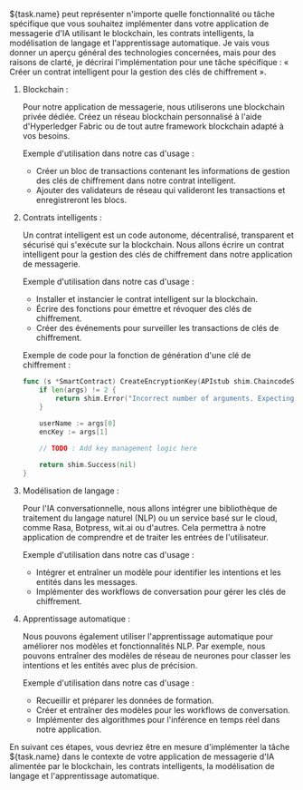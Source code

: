${task.name} peut représenter n'importe quelle fonctionnalité ou tâche spécifique que vous souhaitez implémenter dans votre application de messagerie d'IA utilisant le blockchain, les contrats intelligents, la modélisation de langage et l'apprentissage automatique. Je vais vous donner un aperçu général des technologies concernées, mais pour des raisons de clarté, je décrirai l'implémentation pour une tâche spécifique : « Créer un contrat intelligent pour la gestion des clés de chiffrement ».

1. Blockchain :

   Pour notre application de messagerie, nous utiliserons une blockchain privée dédiée. Créez un réseau blockchain personnalisé à l'aide d'Hyperledger Fabric ou de tout autre framework blockchain adapté à vos besoins.

   Exemple d'utilisation dans notre cas d'usage :

   - Créer un bloc de transactions contenant les informations de gestion des clés de chiffrement dans notre contrat intelligent.
   - Ajouter des validateurs de réseau qui valideront les transactions et enregistreront les blocs.

2. Contrats intelligents :

   Un contrat intelligent est un code autonome, décentralisé, transparent et sécurisé qui s'exécute sur la blockchain. Nous allons écrire un contrat intelligent pour la gestion des clés de chiffrement dans notre application de messagerie.

   Exemple d'utilisation dans notre cas d'usage :

   - Installer et instancier le contrat intelligent sur la blockchain.
   - Écrire des fonctions pour émettre et révoquer des clés de chiffrement.
   - Créer des événements pour surveiller les transactions de clés de chiffrement.

   Exemple de code pour la fonction de génération d'une clé de chiffrement :

   ```go
   func (s *SmartContract) CreateEncryptionKey(APIstub shim.ChaincodeStubInterface, args []string) sc.Response {
       if len(args) != 2 {
           return shim.Error("Incorrect number of arguments. Expecting a user name.")
       }
       
       userName := args[0]
       encKey := args[1]

       // TODO : Add key management logic here

       return shim.Success(nil)
   }
   ```

3. Modélisation de langage :

   Pour l'IA conversationnelle, nous allons intégrer une bibliothèque de traitement du langage naturel (NLP) ou un service basé sur le cloud, comme Rasa, Botpress, wit.ai ou d'autres. Cela permettra à notre application de comprendre et de traiter les entrées de l'utilisateur.

   Exemple d'utilisation dans notre cas d'usage :

   - Intégrer et entraîner un modèle pour identifier les intentions et les entités dans les messages.
   - Implémenter des workflows de conversation pour gérer les clés de chiffrement.

4. Apprentissage automatique :

   Nous pouvons également utiliser l'apprentissage automatique pour améliorer nos modèles et fonctionnalités NLP. Par exemple, nous pouvons entraîner des modèles de réseau de neurones pour classer les intentions et les entités avec plus de précision.

   Exemple d'utilisation dans notre cas d'usage :

   - Recueillir et préparer les données de formation.
   - Créer et entraîner des modèles pour les workflows de conversation.
   - Implémenter des algorithmes pour l'inférence en temps réel dans notre application.

En suivant ces étapes, vous devriez être en mesure d'implémenter la tâche ${task.name} dans le contexte de votre application de messagerie d'IA alimentée par le blockchain, les contrats intelligents, la modélisation de langage et l'apprentissage automatique.